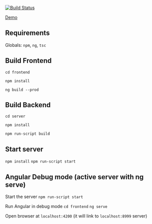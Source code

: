[![Build Status](https://travis-ci.org/Malczewski/pointing-blackjack.svg?branch=develop)](https://travis-ci.org/Malczewski/pointing-blackjack)

[Demo]

## Requirements
Globals: `npm`, `ng`, `tsc`

## Build Frontend
`cd frontend`

`npm install`

`ng build --prod`

## Build Backend
`cd server`

`npm install`

`npm run-script build`

## Start server
`npm install`
`npm run-script start`

## Angular Debug mode (active server with ng serve)
Start the server
`npm run-script start`

Run Angular in debug mode
`cd frontend`
`ng serve`

Open browser at `localhost:4200` (it will link to `localhost:8999` server)

[//]: # (References)
[Demo]: https://pointing-blackjack.herokuapp.com/
